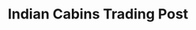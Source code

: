 ---
title: "Indian Cabins Trading Post"
url: /indian-cabins/indian-cabins-trading-post/
shop: convenience
---